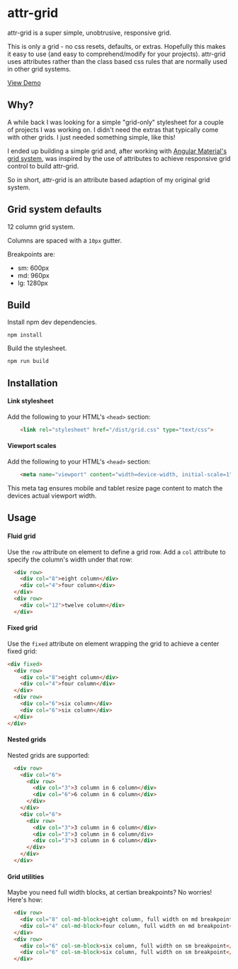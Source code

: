 # attr-grid

attr-grid is a super simple, unobtrusive, responsive grid.

This is only a grid - no css resets, defaults, or extras. Hopefully this makes it easy to use (and easy to comprehend/modify for your projects). 
attr-grid uses attributes rather than the class based css rules that are normally used in other grid systems.

[View Demo](https://rawgit.com/mooce/attr-grid/master/index.html)

## Why?

A while back I was looking for a simple "grid-only" stylesheet for a couple of projects I was working on. I didn't need the extras that typically come with other grids. I just needed something simple, like this!

I ended up building a simple grid and, after working with [Angular Material's grid system](https://material.angularjs.org/latest/layout/introduction), was inspired by the use of attributes to achieve responsive grid control to build attr-grid. 

So in short, attr-grid is an attribute based adaption of my original grid system.

## Grid system defaults

12 column grid system. 

Columns are spaced with a `10px` gutter.

Breakpoints are:

- sm: 600px
- md: 960px
- lg: 1280px

## Build

Install npm dev dependencies.

```
npm install
```

Build the stylesheet.
```
npm run build
```

## Installation

#### Link stylesheet

Add the following to your HTML's `<head>` section:

```html
    <link rel="stylesheet" href="/dist/grid.css" type="text/css">
```

#### Viewport scales

Add the following to your HTML's `<head>` section:

```html
    <meta name="viewport" content="width=device-width, initial-scale=1">   
```

This meta tag ensures mobile and tablet resize page content to match the devices actual viewport width.

## Usage

#### Fluid grid

Use the `row` attribute on element to define a grid row. Add a `col` attribute to specify the column's width under that row:

```html
  <div row>
    <div col="8">eight column</div>
    <div col="4">four column</div>
  </div>
  <div row>
    <div col="12">twelve column</div>
  </div>
```

#### Fixed grid

Use the `fixed` attribute on element wrapping the grid to achieve a center fixed grid:

```html
<div fixed>
  <div row>
    <div col="8">eight column</div>
    <div col="4">four column</div>
  </div>
  <div row>
    <div col="6">six column</div>
    <div col="6">six column</div>
  </div>
</div>
```

#### Nested grids

Nested grids are supported:

```html
  <div row>
    <div col="6">
      <div row>
        <div col="3">3 column in 6 column</div>
        <div col="6">6 column in 6 column</div>
      </div>
    </div>
    <div col="6">
      <div row>
        <div col="3">3 column in 6 column</div>
        <div col="3">3 column in 6 column/div>
        <div col="3">3 column in 6 column</div>
      </div>
    </div>
  </div>
```

#### Grid utilities

Maybe you need full width blocks, at certian breakpoints? No worries! Here's how:

```html
  <div row>
    <div col="8" col-md-block>eight column, full width on md breakpoint</div>
    <div col="4" col-md-block>four column, full width on md breakpoint</div>
  </div>
  <div row>
    <div col="6" col-sm-block>six column, full width on sm breakpoint</div>
    <div col="6" col-sm-block>six column, full width on sm breakpoint</div>
  </div>
```
